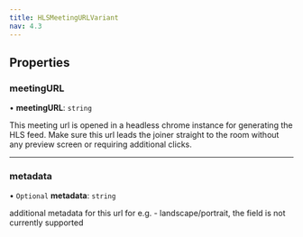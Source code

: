 ```yaml
---
title: HLSMeetingURLVariant
nav: 4.3
---
```


## Properties

### meetingURL

• **meetingURL**: `string`

This meeting url is opened in a headless chrome instance for generating the HLS feed.
Make sure this url leads the joiner straight to the room without any preview screen or requiring additional clicks.

---

### metadata

• `Optional` **metadata**: `string`

additional metadata for this url for e.g. - landscape/portrait, the field is not currently supported
